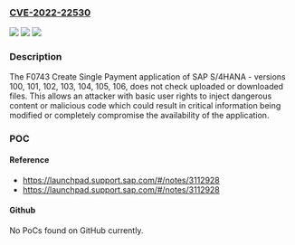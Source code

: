 ### [CVE-2022-22530](https://cve.mitre.org/cgi-bin/cvename.cgi?name=CVE-2022-22530)
![](https://img.shields.io/static/v1?label=Product&message=SAP%20S%2F4HANA&color=blue)
![](https://img.shields.io/static/v1?label=Version&message=%3D%20100%20&color=brighgreen)
![](https://img.shields.io/static/v1?label=Vulnerability&message=Code%20Injection&color=brighgreen)

### Description

The F0743 Create Single Payment application of SAP S/4HANA - versions 100, 101, 102, 103, 104, 105, 106, does not check uploaded or downloaded files. This allows an attacker with basic user rights to inject dangerous content or malicious code which could result in critical information being modified or completely compromise the availability of the application.

### POC

#### Reference
- https://launchpad.support.sap.com/#/notes/3112928
- https://launchpad.support.sap.com/#/notes/3112928

#### Github
No PoCs found on GitHub currently.

